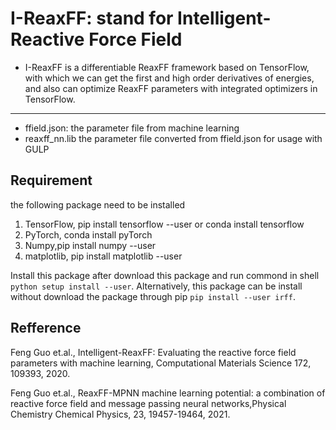 # I-ReaxFF: stand for Intelligent-Reactive Force Field

- I-ReaxFF is a differentiable ReaxFF framework based on TensorFlow, with which we can get the first and high order derivatives of energies, and also can optimize ReaxFF parameters with integrated optimizers in TensorFlow.
---

* ffield.json: the parameter file from machine learning
* reaxff_nn.lib  the parameter file converted from ffield.json for usage with GULP

## Requirement
 the following package need to be installed
1. TensorFlow, pip install tensorflow --user or conda install tensorflow
2. PyTorch, conda install pyTorch
3. Numpy,pip install numpy --user
4. matplotlib, pip install matplotlib --user

Install this package after download this package and run commond in shell ``` python setup install --user ```. 
Alternatively, this package can be install without download the package through pip
``` pip install --user irff ```.


## Refference
Feng Guo et.al., Intelligent-ReaxFF: Evaluating the reactive force field parameters with machine learning, Computational Materials Science 172, 109393, 2020. 

Feng Guo et.al., ReaxFF-MPNN machine learning potential: a combination of reactive force field and message passing neural networks,Physical Chemistry Chemical Physics, 23, 19457-19464, 2021.
